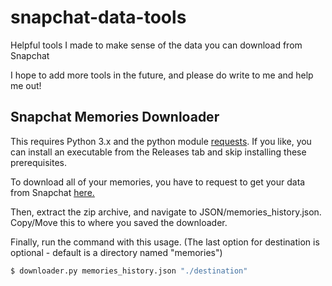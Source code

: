 # snapchat-data-tools
Helpful tools I made to make sense of the data you can download from Snapchat

I hope to add more tools in the future, and please do write to me and help me out!
## Snapchat Memories Downloader
This requires Python 3.x and the python module [requests](https://requests.readthedocs.io/en/latest/). If you like, you can install an executable from the Releases tab and skip installing these prerequisites. 

To download all of your memories, you have to request to get your data from Snapchat [here.](https://accounts.snapchat.com/accounts/downloadmydata)

Then, extract the zip archive, and navigate to JSON/memories_history.json. Copy/Move this to where you saved the downloader.

Finally, run the command with this usage. (The last option for destination is optional - default is a directory named "memories")

``` bash
$ downloader.py memories_history.json "./destination"
```
